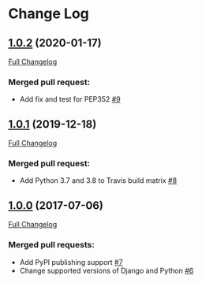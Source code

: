 # Change Log

## [1.0.2](https://github.com/azavea/django-tinsel/tree/1.0.2) (2020-01-17)
[Full Changelog](https://github.com/azavea/django-tinsel/compare/1.0.1...1.0.2)

### Merged pull request:

- Add fix and test for PEP352 [\#9](https://github.com/azavea/django-tinsel/pull/9)

## [1.0.1](https://github.com/azavea/django-tinsel/tree/1.0.1) (2019-12-18)
[Full Changelog](https://github.com/azavea/django-tinsel/compare/1.0.0...1.0.1)

### Merged pull request:

- Add Python 3.7 and 3.8 to Travis build matrix [\#8](https://github.com/azavea/django-tinsel/pull/8)


## [1.0.0](https://github.com/azavea/django-tinsel/tree/1.0.0) (2017-07-06)
[Full Changelog](https://github.com/azavea/django-tinsel/compare/0.1.1...1.0.0)

### Merged pull requests:

- Add PyPI publishing support [\#7](https://github.com/azavea/django-tinsel/pull/7)
- Change supported versions of Django and Python [\#6](https://github.com/azavea/django-tinsel/pull/6)
